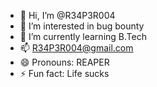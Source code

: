 - 👋 Hi, I’m @R34P3R004
- 👀 I’m interested in bug bounty
- 🌱 I’m currently learning B.Tech 
- 📫 R34P3R004@gmail.com
- 😄 Pronouns: REAPER 
- ⚡ Fun fact: Life sucks 
